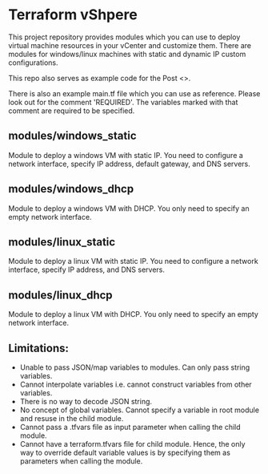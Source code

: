 # Terraform vShpere

This project repository provides modules which you can use to deploy virtual machine resources in your vCenter and customize them. There are modules for windows/linux machines with static and dynamic IP custom configurations. 

This repo also serves as example code for the Post <>.

There is also an example main.tf file which you can use as reference. Please look out for the comment 'REQUIRED'. The variables marked with that comment are required to be specified. 

## modules/windows_static
Module to deploy a windows VM with static IP. You need to configure a network interface, specify IP address, default gateway, and DNS servers.

## modules/windows_dhcp
Module to deploy a windows VM with DHCP. You only need to specify an empty network interface.

## modules/linux_static
Module to deploy a linux VM with static IP. You need to configure a network interface, specify IP address, and DNS servers.

## modules/linux_dhcp
Module to deploy a linux VM with DHCP. You only need to specify an empty network interface.

## Limitations:
* Unable to pass JSON/map variables to modules. Can only pass string variables.
* Cannot interpolate variables i.e. cannot construct variables from other variables.
* There is no way to decode JSON string. 
* No concept of global variables. Cannot specify a variable in root module and resuse in the child module.
* Cannot pass a .tfvars file as input parameter when calling the child module. 
* Cannot have a terraform.tfvars file for child module. Hence, the only way to override default variable values is by specifying them as parameters when calling the module. 
